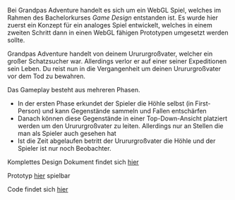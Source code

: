 Bei Grandpas Adventure handelt es sich um ein WebGL Spiel, welches im Rahmen des Bachelorkurses *Game Design* entstanden ist. 
Es wurde hier zuerst ein Konzept für ein analoges Spiel entwickelt, welches in einem zweiten Schritt dann in einen WebGL fähigen Prototypen umgesetzt werden sollte.

Grandpas Adventure handelt von deinem Urururgroßvater, welcher ein großer Schatzsucher war. Allerdings verlor er auf einer seiner Expeditionen sein Leben.
Du reist nun in die Vergangenheit um deinen Urururgroßvater vor dem Tod zu bewahren. 

Das Gameplay besteht aus mehreren Phasen.
- In der ersten Phase erkundet der Spieler die Höhle selbst (in First-Person) und kann Gegenstände sammeln und Fallen entschärfen
- Danach können diese Gegenstände in einer Top-Down-Ansicht platziert werden um den Urururgroßvater zu leiten. Allerdings nur an Stellen die man als Spieler auch gesehen hat
- Ist die Zeit abgelaufen betritt der Urururgroßvater die Höhle und der Spieler ist nur noch Beobachter.

Komplettes Design Dokument findet sich [hier](Grandpas_Adventure.pdf)

Prototyp [hier](Game/index.html) spielbar

Code findet sich [hier](https://github.com/P34nut/GrandpasAdventure)
